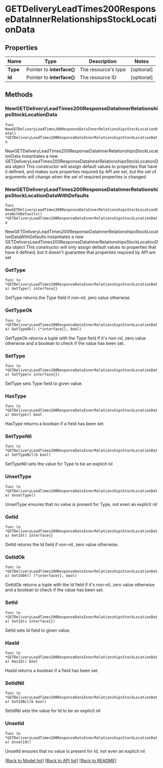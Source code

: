 # GETDeliveryLeadTimes200ResponseDataInnerRelationshipsStockLocationData

## Properties

Name | Type | Description | Notes
------------ | ------------- | ------------- | -------------
**Type** | Pointer to **interface{}** | The resource&#39;s type | [optional] 
**Id** | Pointer to **interface{}** | The resource ID | [optional] 

## Methods

### NewGETDeliveryLeadTimes200ResponseDataInnerRelationshipsStockLocationData

`func NewGETDeliveryLeadTimes200ResponseDataInnerRelationshipsStockLocationData() *GETDeliveryLeadTimes200ResponseDataInnerRelationshipsStockLocationData`

NewGETDeliveryLeadTimes200ResponseDataInnerRelationshipsStockLocationData instantiates a new GETDeliveryLeadTimes200ResponseDataInnerRelationshipsStockLocationData object
This constructor will assign default values to properties that have it defined,
and makes sure properties required by API are set, but the set of arguments
will change when the set of required properties is changed

### NewGETDeliveryLeadTimes200ResponseDataInnerRelationshipsStockLocationDataWithDefaults

`func NewGETDeliveryLeadTimes200ResponseDataInnerRelationshipsStockLocationDataWithDefaults() *GETDeliveryLeadTimes200ResponseDataInnerRelationshipsStockLocationData`

NewGETDeliveryLeadTimes200ResponseDataInnerRelationshipsStockLocationDataWithDefaults instantiates a new GETDeliveryLeadTimes200ResponseDataInnerRelationshipsStockLocationData object
This constructor will only assign default values to properties that have it defined,
but it doesn't guarantee that properties required by API are set

### GetType

`func (o *GETDeliveryLeadTimes200ResponseDataInnerRelationshipsStockLocationData) GetType() interface{}`

GetType returns the Type field if non-nil, zero value otherwise.

### GetTypeOk

`func (o *GETDeliveryLeadTimes200ResponseDataInnerRelationshipsStockLocationData) GetTypeOk() (*interface{}, bool)`

GetTypeOk returns a tuple with the Type field if it's non-nil, zero value otherwise
and a boolean to check if the value has been set.

### SetType

`func (o *GETDeliveryLeadTimes200ResponseDataInnerRelationshipsStockLocationData) SetType(v interface{})`

SetType sets Type field to given value.

### HasType

`func (o *GETDeliveryLeadTimes200ResponseDataInnerRelationshipsStockLocationData) HasType() bool`

HasType returns a boolean if a field has been set.

### SetTypeNil

`func (o *GETDeliveryLeadTimes200ResponseDataInnerRelationshipsStockLocationData) SetTypeNil(b bool)`

 SetTypeNil sets the value for Type to be an explicit nil

### UnsetType
`func (o *GETDeliveryLeadTimes200ResponseDataInnerRelationshipsStockLocationData) UnsetType()`

UnsetType ensures that no value is present for Type, not even an explicit nil
### GetId

`func (o *GETDeliveryLeadTimes200ResponseDataInnerRelationshipsStockLocationData) GetId() interface{}`

GetId returns the Id field if non-nil, zero value otherwise.

### GetIdOk

`func (o *GETDeliveryLeadTimes200ResponseDataInnerRelationshipsStockLocationData) GetIdOk() (*interface{}, bool)`

GetIdOk returns a tuple with the Id field if it's non-nil, zero value otherwise
and a boolean to check if the value has been set.

### SetId

`func (o *GETDeliveryLeadTimes200ResponseDataInnerRelationshipsStockLocationData) SetId(v interface{})`

SetId sets Id field to given value.

### HasId

`func (o *GETDeliveryLeadTimes200ResponseDataInnerRelationshipsStockLocationData) HasId() bool`

HasId returns a boolean if a field has been set.

### SetIdNil

`func (o *GETDeliveryLeadTimes200ResponseDataInnerRelationshipsStockLocationData) SetIdNil(b bool)`

 SetIdNil sets the value for Id to be an explicit nil

### UnsetId
`func (o *GETDeliveryLeadTimes200ResponseDataInnerRelationshipsStockLocationData) UnsetId()`

UnsetId ensures that no value is present for Id, not even an explicit nil

[[Back to Model list]](../README.md#documentation-for-models) [[Back to API list]](../README.md#documentation-for-api-endpoints) [[Back to README]](../README.md)


